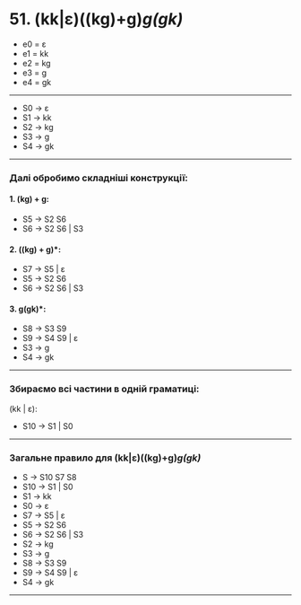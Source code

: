 # 51. (kk|ɛ)((kg)+g)*g(gk)*

- e0 = ε
- e1 = kk
- e2 = kg
- e3 = g
- e4 = gk
  
<hr>

- S0 -> ε
- S1 -> kk
- S2 -> kg
- S3 -> g
- S4 -> gk

<hr>

### Далі обробимо складніші конструкції:

#### 1. (kg) + g:

- S5 -> S2 S6
- S6 -> S2 S6 | S3

#### 2. ((kg) + g)*:

- S7 -> S5 | ε
- S5 -> S2 S6
- S6 -> S2 S6 | S3

#### 3. g(gk)*:

- S8 -> S3 S9
- S9 -> S4 S9 | ε
- S3 -> g
- S4 -> gk

<hr>

### Збираємо всі частини в одній граматиці:

(kk | ε):

- S10 -> S1 | S0

<hr>

### Загальне правило для (kk|ε)((kg)+g)*g(gk)*

- S -> S10 S7 S8
- S10 -> S1 | S0
- S1 -> kk
- S0 -> ε
- S7 -> S5 | ε
- S5 -> S2 S6
- S6 -> S2 S6 | S3
- S2 -> kg
- S3 -> g
- S8 -> S3 S9
- S9 -> S4 S9 | ε
- S4 -> gk
<hr>

